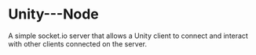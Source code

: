 # Unity---Node

A simple socket.io server that allows a Unity client to connect and interact with other clients connected on the server.
